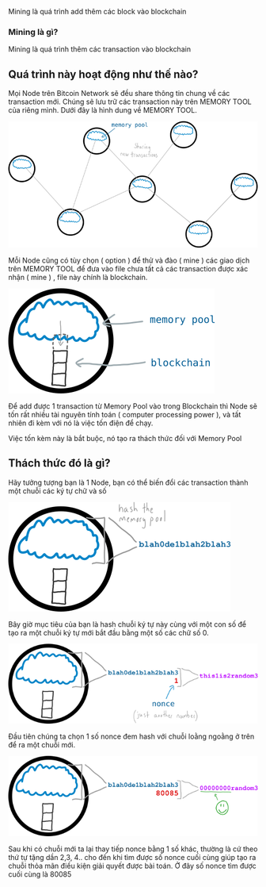                                                 

Mining là quá trình add thêm các block vào blockchain



### Mining là gì?

Mining là quá trình thêm các transaction vào blockchain

## Quá trình này hoạt động như thế nào?

Mọi Node trên Bitcoin Network sẽ đều share thông tin chung về các transaction mới. Chúng sẽ lưu trữ các transaction này trên MEMORY TOOL của riêng mình. Dưới đây là hình dung về MEMORY TOOL.

![01-network-memory-pool.png](images/01-network-memory-pool.png)

Mỗi Node cũng có tùy chọn ( option ) để thử và đào ( mine ) các giao dịch trên MEMORY TOOL để đưa vào file chưa tất cả các transaction được xác nhận ( mine ) , file này chính là blockchain.

![02-node-pool-block.png](images/02-node-pool-block.png)

Để add được 1 transaction từ Memory Pool vào trong Blockchain thì Node sẽ tốn rất nhiều tài nguyên tính toán ( computer processing power ), và tất nhiên đi kèm với nó là việc tốn điện để chạy. 

Việc tốn kèm này là bắt buộc, nó tạo ra thách thức đối với Memory Pool

## Thách thức đó là gì?

Hãy tưởng tượng bạn là 1 Node, bạn có thể biến đổi các transaction thành một chuỗi các ký tự chữ và số

![03-node-pool-string.png](images/03-node-pool-string.png)

Bây giờ mục tiêu của bạn là hash chuỗi ký tự này cùng với một con số để tạo ra một chuỗi ký tự mới bắt đầu bằng một số các chữ số 0.

![04-node-pool-string-nonce.png](images/04-node-pool-string-nonce.png)

Đầu tiên chúng ta chọn 1 số nonce đem hash với chuỗi loằng ngoằng ở trên để ra một chuỗi mới.

![04-node-pool-string-nonce-success.png](images/04-node-pool-string-nonce-success.png)

Sau khi có chuỗi mới ta lại thay tiếp nonce bằng 1 số khác, thường là cứ theo thứ tự tặng dần 2,3, 4.. cho đến khi tìm được số nonce cuối cùng giúp tạo ra chuỗi thỏa mãn điều kiện giải quyết được bài toán. Ở đây số nonce tìm được cuối cùng là 80085










